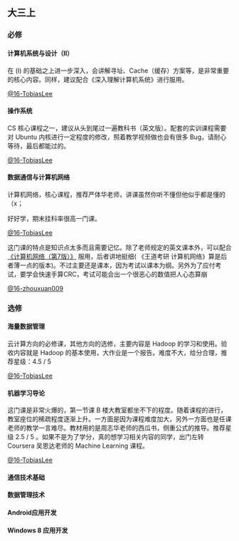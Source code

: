 ## 大三上

### 必修

#### 计算机系统与设计（Ⅱ）

在 (I) 的基础之上进一步深入，会讲解寻址、Cache（缓存）方案等，是非常重要的核心内容。同样，建议配合《深入理解计算机系统》进行服用。

[@16-TobiasLee](https://github.com/TobiasLee)

#### 操作系统

CS 核心课程之一，建议从头到尾过一遍教科书（英文版）。配套的实训课程需要对 Ubuntu 内核进行一定程度的修改，照着教学视频做也会有很多 Bug，请耐心等待，最后都能过的。

[@16-TobiasLee](https://github.com/TobiasLee)

#### 数据通信与计算机网络

计算机网络，核心课程，推荐严体华老师，讲课虽然你听不懂但他似乎都是懂的（x；

好好学，期末挂科率很高一门课。

[@16-TobiasLee](https://github.com/TobiasLee)

这门课的特点是知识点太多而且需要记忆。除了老师规定的英文课本外，可以配合[《计算机网络（第7版）》](https://book.douban.com/subject/26960678/) 服用，后者讲地挺细( 《王道考研 计算机网络》算是后者薄一点的版本)。不过主要还是课本，因为考试以课本为纲。另外为了应付考试，要学会快速手算CRC，考试可能会出一个很恶心的数值把人心态算崩

[@16-zhouxuan009](https://github.com/zhouxuan009)

### 选修

#### 海量数据管理

云计算方向的必修课，其他方向的选修，主要内容是 Hadoop 的学习和使用。验收内容就是 Hadoop 的基本使用，大作业是一个报告。难度不大，给分合理，推荐星级：4.5 / 5

[@16-TobiasLee](https://github.com/TobiasLee)

#### 机器学习导论

这门课是非常火爆的，第一节课 B 楼大教室都坐不下的程度。随着课程的进行，教室座位的稀疏程度逐渐上升。一方面是因为课程难度加大，另外一方面也是任课老师的教学一言难尽。教材用的是周志华老师的西瓜书，侧重公式的推导。推荐星级 2.5 / 5 。如果不是为了学分，真的想学习相关内容的同学，出门左转 Coursera 吴恩达老师的 Machine Learning 课程。

[@16-TobiasLee](https://github.com/TobiasLee)

#### 通信技术基础



#### 数据管理技术



#### Android应用开发



#### Windows 8 应用开发

